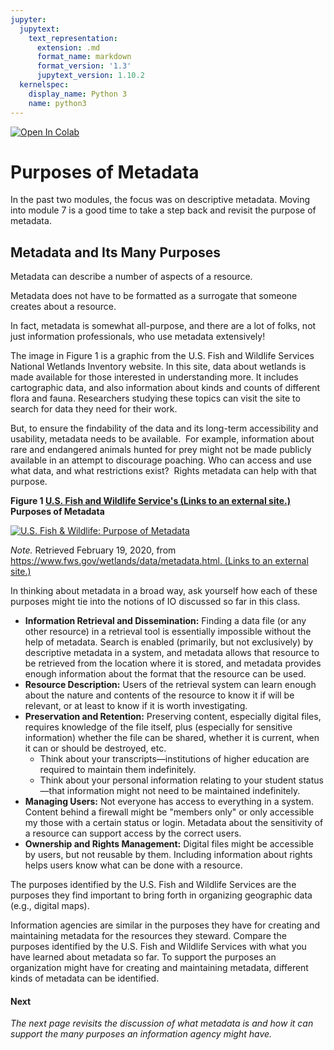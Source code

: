 ```yaml
---
jupyter:
  jupytext:
    text_representation:
      extension: .md
      format_name: markdown
      format_version: '1.3'
      jupytext_version: 1.10.2
  kernelspec:
    display_name: Python 3
    name: python3
---
```


<!-- #region id="view-in-github" colab_type="text" -->
<a href="https://colab.research.google.com/github/e3la/Organizing-Information-in-Information-Agencies/blob/master/mod7_b.ipynb" target="_parent"><img src="https://colab.research.google.com/assets/colab-badge.svg" alt="Open In Colab"/></a>
<!-- #endregion -->

<!-- #region id="vszwZHwUD7iE" -->
Purposes of Metadata
====================

In the past two modules, the focus was on descriptive metadata. Moving into module 7 is a good time to take a step back and revisit the purpose of metadata. 

**Metadata and Its Many Purposes**
----------------------------------

Metadata can describe a number of aspects of a resource.

Metadata does not have to be formatted as a surrogate that someone creates about a resource.

In fact, metadata is somewhat all-purpose, and there are a lot of folks, not just information professionals, who use metadata extensively!

The image in Figure 1 is a graphic from the U.S. Fish and Wildlife Services National Wetlands Inventory website. In this site, data about wetlands is made available for those interested in understanding more. It includes cartographic data, and also information about kinds and counts of different flora and fauna. Researchers studying these topics can visit the site to search for data they need for their work. 

But, to ensure the findability of the data and its long-term accessibility and usability, metadata needs to be available.  For example, information about rare and endangered animals hunted for prey might not be made publicly available in an attempt to discourage poaching. Who can access and use what data, and what restrictions exist?  Rights metadata can help with that purpose. 

**Figure 1 [U.S. Fish and Wildlife Service's (Links to an external site.)](https://www.fws.gov/) Purposes of Metadata**

[![U.S. Fish & Wildlife: Purpose of Metadata](https://missouri.instructure.com/courses/49361/files/8633277/preview)](https://www.fws.gov/wetlands/data/metadata.html)

_Note._ Retrieved February 19, 2020, from [https://www.fws.gov/wetlands/data/metadata.html. (Links to an external site.)](https://www.fws.gov/wetlands/data/metadata.html)

In thinking about metadata in a broad way, ask yourself how each of these purposes might tie into the notions of IO discussed so far in this class. 

*   **Information Retrieval and Dissemination:** Finding a data file (or any other resource) in a retrieval tool is essentially impossible without the help of metadata. Search is enabled (primarily, but not exclusively) by descriptive metadata in a system, and metadata allows that resource to be retrieved from the location where it is stored, and metadata provides enough information about the format that the resource can be used.
*   **Resource Description:** Users of the retrieval system can learn enough about the nature and contents of the resource to know it if will be relevant, or at least to know if it is worth investigating. 
*   **Preservation and Retention:** Preserving content, especially digital files, requires knowledge of the file itself, plus (especially for sensitive information) whether the file can be shared, whether it is current, when it can or should be destroyed, etc.
    *   Think about your transcripts—institutions of higher education are required to maintain them indefinitely. 
    *   Think about your personal information relating to your student status—that information might not need to be maintained indefinitely.
*   **Managing Users:** Not everyone has access to everything in a system. Content behind a firewall might be "members only" or only accessible my those with a certain status or login. Metadata about the sensitivity of a resource can support access by the correct users.
*   **Ownership and Rights Management:** Digital files might be accessible by users, but not reusable by them. Including information about rights helps users know what can be done with a resource. 

The purposes identified by the U.S. Fish and Wildlife Services are the purposes they find important to bring forth in organizing geographic data (e.g., digital maps).

Information agencies are similar in the purposes they have for creating and maintaining metadata for the resources they steward. Compare the purposes identified by the U.S. Fish and Wildlife Services with what you have learned about metadata so far. To support the purposes an organization might have for creating and maintaining metadata, different kinds of metadata can be identified.

#### **Next**

_The next page revisits the discussion of what metadata is and how it can support the many purposes an information agency might have._
<!-- #endregion -->
